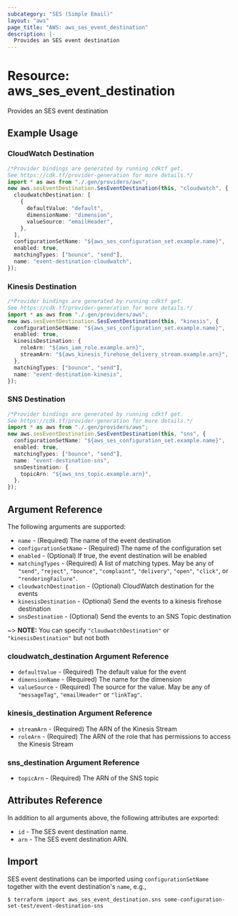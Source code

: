 ```yaml
---
subcategory: "SES (Simple Email)"
layout: "aws"
page_title: "AWS: aws_ses_event_destination"
description: |-
  Provides an SES event destination
---
```


# Resource: aws\_ses\_event\_destination

Provides an SES event destination

## Example Usage

### CloudWatch Destination

```typescript
/*Provider bindings are generated by running cdktf get.
See https://cdk.tf/provider-generation for more details.*/
import * as aws from "./.gen/providers/aws";
new aws.sesEventDestination.SesEventDestination(this, "cloudwatch", {
  cloudwatchDestination: [
    {
      defaultValue: "default",
      dimensionName: "dimension",
      valueSource: "emailHeader",
    },
  ],
  configurationSetName: "${aws_ses_configuration_set.example.name}",
  enabled: true,
  matchingTypes: ["bounce", "send"],
  name: "event-destination-cloudwatch",
});

```

### Kinesis Destination

```typescript
/*Provider bindings are generated by running cdktf get.
See https://cdk.tf/provider-generation for more details.*/
import * as aws from "./.gen/providers/aws";
new aws.sesEventDestination.SesEventDestination(this, "kinesis", {
  configurationSetName: "${aws_ses_configuration_set.example.name}",
  enabled: true,
  kinesisDestination: {
    roleArn: "${aws_iam_role.example.arn}",
    streamArn: "${aws_kinesis_firehose_delivery_stream.example.arn}",
  },
  matchingTypes: ["bounce", "send"],
  name: "event-destination-kinesis",
});

```

### SNS Destination

```typescript
/*Provider bindings are generated by running cdktf get.
See https://cdk.tf/provider-generation for more details.*/
import * as aws from "./.gen/providers/aws";
new aws.sesEventDestination.SesEventDestination(this, "sns", {
  configurationSetName: "${aws_ses_configuration_set.example.name}",
  enabled: true,
  matchingTypes: ["bounce", "send"],
  name: "event-destination-sns",
  snsDestination: {
    topicArn: "${aws_sns_topic.example.arn}",
  },
});

```

## Argument Reference

The following arguments are supported:

* `name` - (Required) The name of the event destination
* `configurationSetName` - (Required) The name of the configuration set
* `enabled` - (Optional) If true, the event destination will be enabled
* `matchingTypes` - (Required) A list of matching types. May be any of `"send"`, `"reject"`, `"bounce"`, `"complaint"`, `"delivery"`, `"open"`, `"click"`, or `"renderingFailure"`.
* `cloudwatchDestination` - (Optional) CloudWatch destination for the events
* `kinesisDestination` - (Optional) Send the events to a kinesis firehose destination
* `snsDestination` - (Optional) Send the events to an SNS Topic destination

\~> **NOTE:** You can specify `"cloudwatchDestination"` or `"kinesisDestination"` but not both

### cloudwatch\_destination Argument Reference

* `defaultValue` - (Required) The default value for the event
* `dimensionName` - (Required) The name for the dimension
* `valueSource` - (Required) The source for the value. May be any of `"messageTag"`, `"emailHeader"` or `"linkTag"`.

### kinesis\_destination Argument Reference

* `streamArn` - (Required) The ARN of the Kinesis Stream
* `roleArn` - (Required) The ARN of the role that has permissions to access the Kinesis Stream

### sns\_destination Argument Reference

* `topicArn` - (Required) The ARN of the SNS topic

## Attributes Reference

In addition to all arguments above, the following attributes are exported:

* `id` - The SES event destination name.
* `arn` - The SES event destination ARN.

## Import

SES event destinations can be imported using `configurationSetName` together with the event destination's `name`,
e.g.,

```console
$ terraform import aws_ses_event_destination.sns some-configuration-set-test/event-destination-sns
```
